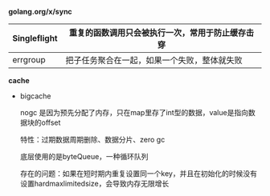 

**golang.org/x/sync** 

| Singleflight | 重复的函数调用只会被执行一次，常用于防止缓存击穿 |
| ------------ | ------------------------------------------------ |
| errgroup     | 把子任务聚合在一起，如果一个失败，整体就失败     |



**cache**

* bigcache

  nogc 是因为预先分配了内存，只在map里存了int型的数据，value是指向数据块的offset

  特性：过期数据周期删除、数据分片、zero gc

  底层使用的是byteQueue，一种循环队列

  存在的问题：如果在短时期内重复设置同一个key，并且在初始化的时候没有设置hardmaxlimitedsize，会导致内存无限增长

  